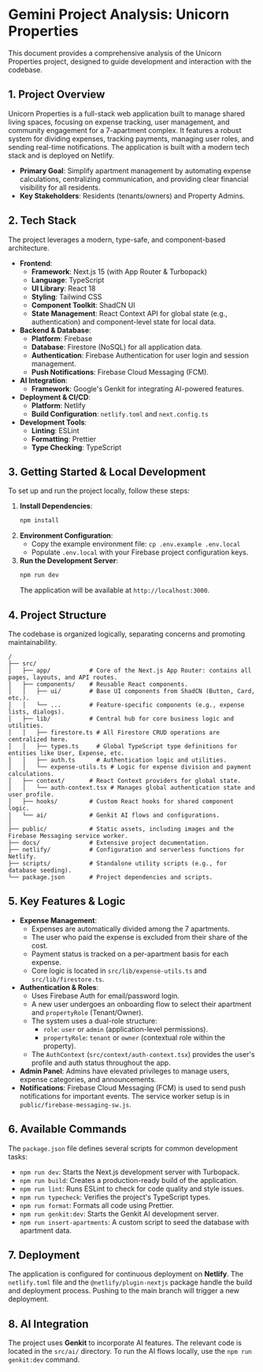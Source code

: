 # Gemini Project Analysis: Unicorn Properties

This document provides a comprehensive analysis of the Unicorn Properties project, designed to guide development and interaction with the codebase.

## 1. Project Overview

Unicorn Properties is a full-stack web application built to manage shared living spaces, focusing on expense tracking, user management, and community engagement for a 7-apartment complex. It features a robust system for dividing expenses, tracking payments, managing user roles, and sending real-time notifications. The application is built with a modern tech stack and is deployed on Netlify.

- **Primary Goal**: Simplify apartment management by automating expense calculations, centralizing communication, and providing clear financial visibility for all residents.
- **Key Stakeholders**: Residents (tenants/owners) and Property Admins.

## 2. Tech Stack

The project leverages a modern, type-safe, and component-based architecture.

- **Frontend**:
    - **Framework**: Next.js 15 (with App Router & Turbopack)
    - **Language**: TypeScript
    - **UI Library**: React 18
    - **Styling**: Tailwind CSS
    - **Component Toolkit**: ShadCN UI
    - **State Management**: React Context API for global state (e.g., authentication) and component-level state for local data.
- **Backend & Database**:
    - **Platform**: Firebase
    - **Database**: Firestore (NoSQL) for all application data.
    - **Authentication**: Firebase Authentication for user login and session management.
    - **Push Notifications**: Firebase Cloud Messaging (FCM).
- **AI Integration**:
    - **Framework**: Google's Genkit for integrating AI-powered features.
- **Deployment & CI/CD**:
    - **Platform**: Netlify
    - **Build Configuration**: `netlify.toml` and `next.config.ts`
- **Development Tools**:
    - **Linting**: ESLint
    - **Formatting**: Prettier
    - **Type Checking**: TypeScript

## 3. Getting Started & Local Development

To set up and run the project locally, follow these steps:

1.  **Install Dependencies**:
    ```bash
    npm install
    ```
2.  **Environment Configuration**:
    - Copy the example environment file: `cp .env.example .env.local`
    - Populate `.env.local` with your Firebase project configuration keys.
3.  **Run the Development Server**:
    ```bash
    npm run dev
    ```
    The application will be available at `http://localhost:3000`.

## 4. Project Structure

The codebase is organized logically, separating concerns and promoting maintainability.

```
/
├── src/
│   ├── app/           # Core of the Next.js App Router: contains all pages, layouts, and API routes.
│   ├── components/    # Reusable React components.
│   │   ├── ui/        # Base UI components from ShadCN (Button, Card, etc.).
│   │   └── ...        # Feature-specific components (e.g., expense lists, dialogs).
│   ├── lib/           # Central hub for core business logic and utilities.
│   │   ├── firestore.ts # All Firestore CRUD operations are centralized here.
│   │   ├── types.ts     # Global TypeScript type definitions for entities like User, Expense, etc.
│   │   ├── auth.ts      # Authentication logic and utilities.
│   │   └── expense-utils.ts # Logic for expense division and payment calculations.
│   ├── context/       # React Context providers for global state.
│   │   └── auth-context.tsx # Manages global authentication state and user profile.
│   ├── hooks/         # Custom React hooks for shared component logic.
│   └── ai/            # Genkit AI flows and configurations.
│
├── public/            # Static assets, including images and the Firebase Messaging service worker.
├── docs/              # Extensive project documentation.
├── netlify/           # Configuration and serverless functions for Netlify.
├── scripts/           # Standalone utility scripts (e.g., for database seeding).
└── package.json       # Project dependencies and scripts.
```

## 5. Key Features & Logic

-   **Expense Management**:
    -   Expenses are automatically divided among the 7 apartments.
    -   The user who paid the expense is excluded from their share of the cost.
    -   Payment status is tracked on a per-apartment basis for each expense.
    -   Core logic is located in `src/lib/expense-utils.ts` and `src/lib/firestore.ts`.
-   **Authentication & Roles**:
    -   Uses Firebase Auth for email/password login.
    -   A new user undergoes an onboarding flow to select their apartment and `propertyRole` (Tenant/Owner).
    -   The system uses a dual-role structure:
        -   `role`: `user` or `admin` (application-level permissions).
        -   `propertyRole`: `tenant` or `owner` (contextual role within the property).
    -   The `AuthContext` (`src/context/auth-context.tsx`) provides the user's profile and auth status throughout the app.
-   **Admin Panel**: Admins have elevated privileges to manage users, expense categories, and announcements.
-   **Notifications**: Firebase Cloud Messaging (FCM) is used to send push notifications for important events. The service worker setup is in `public/firebase-messaging-sw.js`.

## 6. Available Commands

The `package.json` file defines several scripts for common development tasks:

-   `npm run dev`: Starts the Next.js development server with Turbopack.
-   `npm run build`: Creates a production-ready build of the application.
-   `npm run lint`: Runs ESLint to check for code quality and style issues.
-   `npm run typecheck`: Verifies the project's TypeScript types.
-   `npm run format`: Formats all code using Prettier.
-   `npm run genkit:dev`: Starts the Genkit AI development server.
-   `npm run insert-apartments`: A custom script to seed the database with apartment data.

## 7. Deployment

The application is configured for continuous deployment on **Netlify**. The `netlify.toml` file and the `@netlify/plugin-nextjs` package handle the build and deployment process. Pushing to the main branch will trigger a new deployment.

## 8. AI Integration

The project uses **Genkit** to incorporate AI features. The relevant code is located in the `src/ai/` directory. To run the AI flows locally, use the `npm run genkit:dev` command.
